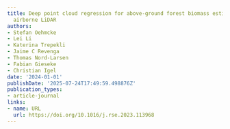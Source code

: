 ```yaml
---
title: Deep point cloud regression for above-ground forest biomass estimation from
  airborne LiDAR
authors:
- Stefan Oehmcke
- Lei Li
- Katerina Trepekli
- Jaime C Revenga
- Thomas Nord-Larsen
- Fabian Gieseke
- Christian Igel
date: '2024-01-01'
publishDate: '2025-07-24T17:49:59.498876Z'
publication_types:
- article-journal
links:
- name: URL
  url: https://doi.org/10.1016/j.rse.2023.113968
---
```

